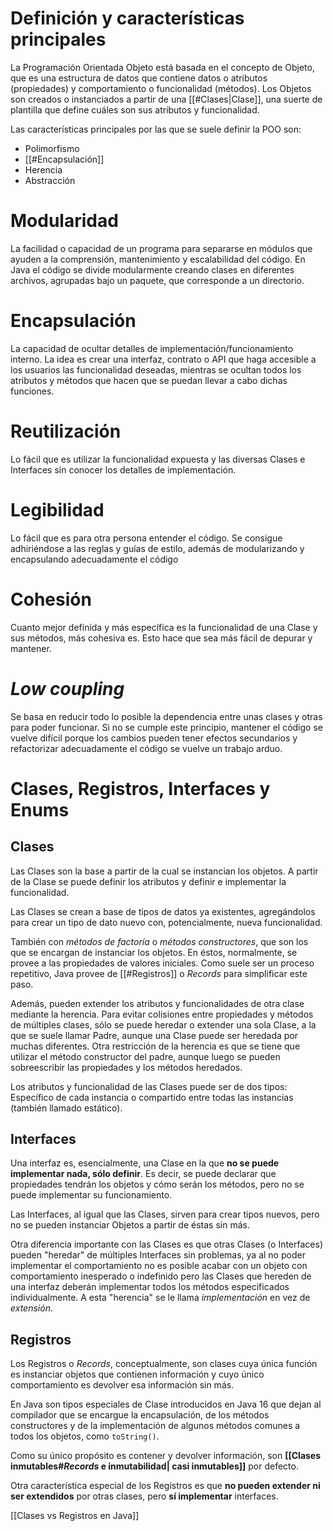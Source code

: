 
# Definición y características principales
La Programación Orientada Objeto está basada en el concepto de Objeto, que es una estructura de datos que contiene datos o atributos (propiedades) y comportamiento o funcionalidad (métodos).
Los Objetos son creados o instanciados a partir de una [[#Clases|Clase]], una suerte de plantilla que define cuáles son sus atributos y funcionalidad.

Las características principales por las que se suele definir la POO son:
- Polimorfismo
- [[#Encapsulación]]
- Herencia
- Abstracción

# Modularidad
La facilidad o capacidad de un programa para separarse en módulos que ayuden a la comprensión, mantenimiento y escalabilidad del código.
En Java el código se divide modularmente creando clases en diferentes archivos, agrupadas bajo un paquete, que corresponde a un directorio.

# Encapsulación
La capacidad de ocultar detalles de implementación/funcionamiento interno.
La idea es crear una interfaz, contrato o API que haga accesible a los usuarios las funcionalidad deseadas, mientras se ocultan todos los atributos y métodos que hacen que se puedan llevar a cabo dichas funciones.

# Reutilización
Lo fácil que es utilizar la funcionalidad expuesta y las diversas Clases e Interfaces sin conocer los detalles de implementación.

# Legibilidad
Lo fácil que es para otra persona entender el código. Se consigue adhiriéndose a las reglas y guías de estilo, además de modularizando y encapsulando adecuadamente el código

# Cohesión
Cuanto mejor definida y más específica es la funcionalidad de una Clase y sus métodos, más cohesiva es. Esto hace que sea más fácil de depurar y mantener.

# *Low coupling*
Se basa en reducir todo lo posible la dependencia entre unas clases y otras para poder funcionar. Si no se cumple este principio, mantener el código se vuelve difícil porque los cambios pueden tener efectos secundarios y refactorizar adecuadamente el código se vuelve un trabajo arduo.

# Clases, Registros, Interfaces y Enums

## Clases

Las Clases son la base a partir de la cual se instancian los objetos. A partir de la Clase se puede definir los atributos y definir e implementar la funcionalidad.

Las Clases se crean a base de tipos de datos ya existentes, agregándolos para crear un tipo de dato nuevo con, potencialmente, nueva funcionalidad.

También con *métodos de factoría* o *métodos constructores*, que son los que se encargan de instanciar los objetos. En éstos, normalmente, se provee a las propiedades de valores iniciales. Como suele ser un proceso repetitivo, Java provee de [[#Registros]] o *Records* para simplificar este paso.

Además, pueden extender los atributos y funcionalidades de otra clase mediante la herencia. Para evitar colisiones entre propiedades y métodos de múltiples clases, sólo se puede heredar o extender una sola Clase, a la que se suele llamar Padre, aunque una Clase puede ser heredada por muchas diferentes. Otra restricción de la herencia es que se tiene que utilizar el método constructor del padre, aunque luego se pueden sobreescribir las propiedades y los métodos heredados.

Los atributos y funcionalidad de las Clases puede ser de dos tipos: Específico de cada instancia o compartido entre todas las instancias (también llamado estático).

## Interfaces

Una interfaz es, esencialmente, una Clase en la que **no se puede implementar nada, sólo definir**. Es decir, se puede declarar que propiedades tendrán los objetos y cómo serán los métodos, pero no se puede implementar su funcionamiento. 

Las Interfaces, al igual que las Clases, sirven para crear tipos nuevos, pero no se pueden instanciar Objetos a partir de éstas sin más.

Otra diferencia importante con las Clases es que otras Clases (o Interfaces) pueden "heredar" de múltiples Interfaces sin problemas, ya al no poder implementar el comportamiento no es posible acabar con un objeto con comportamiento inesperado o indefinido pero las Clases que hereden de una interfaz deberán implementar todos los métodos especificados individualmente. A esta "herencia" se le llama *implementación* en vez de *extensión*.

## Registros

Los Registros o *Records*, conceptualmente, son clases cuya única función es instanciar objetos que contienen información y cuyo único comportamiento es devolver esa información sin más. 

En Java  son tipos especiales de Clase introducidos en Java 16 que dejan al compilador que se encargue la encapsulación, de los métodos constructores y de la implementación de algunos métodos comunes a todos los objetos, como `toString()`.

Como su único propósito es contener y devolver información, son **[[Clases inmutables#*Records* e inmutabilidad| casi inmutables]]** por defecto.

Otra característica especial de los Registros es que **no pueden extender ni ser extendidos** por otras clases, pero **sí implementar** interfaces.

[[Clases vs Registros en Java]]